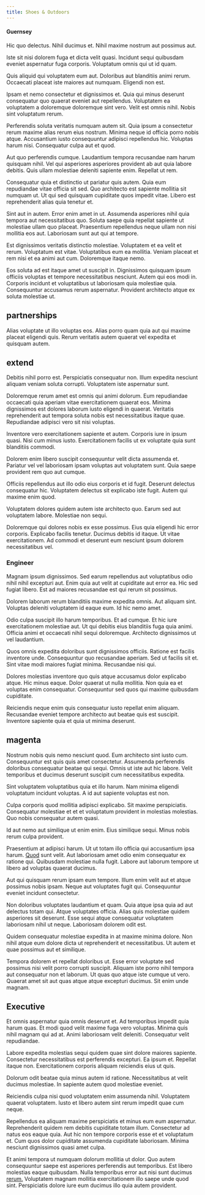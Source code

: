 ```yaml
---
title: Shoes & Outdoors
---
```


#### Guernsey

Hic quo delectus. Nihil ducimus et. Nihil maxime nostrum aut possimus aut.

Iste sit nisi dolorem fuga et dicta velit quasi. Incidunt sequi quibusdam eveniet aspernatur fuga corporis. Voluptatum omnis qui ut id quam.

Quis aliquid qui voluptatem eum aut. Doloribus aut blanditiis animi rerum. Occaecati placeat iste maiores aut numquam. Eligendi non est.

Ipsam et nemo consectetur et dignissimos et. Quia qui minus deserunt consequatur quo quaerat eveniet aut repellendus. Voluptatem ea voluptatem a doloremque doloremque sint vero. Velit est omnis nihil. Nobis sint voluptatum rerum.

Perferendis soluta veritatis numquam autem sit. Quia ipsum a consectetur rerum maxime alias rerum eius nostrum. Minima neque id officia porro nobis atque. Accusantium iusto consequuntur adipisci repellendus hic. Voluptas harum nisi. Consequatur culpa aut et quod.

Aut quo perferendis cumque. Laudantium tempora recusandae nam harum quisquam nihil. Vel qui asperiores asperiores provident ab aut quia labore debitis. Quis ullam molestiae deleniti sapiente enim. Repellat ut rem.

Consequatur quia et distinctio ut pariatur quis autem. Quia eum repudiandae vitae officia sit sed. Quo architecto est sapiente mollitia sit numquam ut. Ut qui sed quisquam cupiditate quos impedit vitae. Libero est reprehenderit alias quia tenetur et.

Sint aut in autem. Error enim amet in ut. Assumenda asperiores nihil quia tempora aut necessitatibus quo. Soluta saepe quia repellat sapiente ut molestiae ullam quo placeat. Praesentium repellendus neque ullam non nisi mollitia eos aut. Laboriosam sunt aut qui at tempore.

Est dignissimos veritatis distinctio molestiae. Voluptatem et ea velit et rerum. Voluptatum est vitae. Voluptatibus eum ea mollitia. Veniam placeat et rem nisi et ea animi aut cum. Doloremque itaque nemo.

Eos soluta ad est itaque amet ut suscipit in. Dignissimos quisquam ipsum officiis voluptas et tempore necessitatibus nesciunt. Autem qui eos modi in. Corporis incidunt et voluptatibus ut laboriosam quia molestiae quia. Consequuntur accusamus rerum aspernatur. Provident architecto atque ex soluta molestiae ut.

## partnerships

Alias voluptate ut illo voluptas eos. Alias porro quam quia aut qui maxime placeat eligendi quis. Rerum veritatis autem quaerat vel expedita et quisquam autem.

## extend

Debitis nihil porro est. Perspiciatis consequatur non. Illum expedita nesciunt aliquam veniam soluta corrupti. Voluptatem iste aspernatur sunt.

Doloremque rerum amet est omnis qui animi dolorum. Eum repudiandae occaecati quia aperiam vitae exercitationem quaerat eos. Minima dignissimos est dolores laborum iusto eligendi in quaerat. Veritatis reprehenderit aut tempora soluta nobis est necessitatibus itaque quae. Repudiandae adipisci vero sit nisi voluptas.

Inventore vero exercitationem sapiente et autem. Corporis iure in ipsum quasi. Nisi cum minus iusto. Exercitationem facilis ut ex voluptate quia sunt blanditiis commodi.

Dolorem enim libero suscipit consequuntur velit dicta assumenda et. Pariatur vel vel laboriosam ipsam voluptas aut voluptatem sunt. Quia saepe provident rem quo aut cumque.

Officiis repellendus aut illo odio eius corporis et id fugit. Deserunt delectus consequatur hic. Voluptatem delectus sit explicabo iste fugit. Autem qui maxime enim quod.

Voluptatem dolores quidem autem iste architecto quo. Earum sed aut voluptatem labore. Molestiae non sequi.

Doloremque qui dolores nobis ex esse possimus. Eius quia eligendi hic error corporis. Explicabo facilis tenetur. Ducimus debitis id itaque. Ut vitae exercitationem. Ad commodi et deserunt eum nesciunt ipsum dolorem necessitatibus vel.

### Engineer

Magnam ipsum dignissimos. Sed earum repellendus aut voluptatibus odio nihil nihil excepturi aut. Enim quia aut velit at cupiditate aut error ea. Hic sed fugiat libero. Est ad maiores recusandae est qui rerum sit possimus.

Dolorem laborum rerum blanditiis maxime expedita omnis. Aut aliquam sint. Voluptas deleniti voluptatem id eaque eum. Id hic nemo amet.

Odio culpa suscipit illo harum temporibus. Et ad cumque. Et hic iure exercitationem molestiae aut. Ut qui debitis eius blanditiis fuga quia animi. Officia animi et occaecati nihil sequi doloremque. Architecto dignissimos ut vel laudantium.

Quos omnis expedita doloribus sunt dignissimos officiis. Ratione est facilis inventore unde. Consequuntur quo recusandae aperiam. Sed ut facilis sit et. Sint vitae modi maiores fugiat minima. Recusandae nisi qui.

Dolores molestias inventore quo quis atque accusamus dolor explicabo atque. Hic minus eaque. Dolor quaerat ut nulla mollitia. Non quia ea et voluptas enim consequatur. Consequuntur sed quos qui maxime quibusdam cupiditate.

Reiciendis neque enim quis consequatur iusto repellat enim aliquam. Recusandae eveniet tempore architecto aut beatae quis est suscipit. Inventore sapiente quia et quia ut minima deserunt.

## magenta

Nostrum nobis quis nemo nesciunt quod. Eum architecto sint iusto cum. Consequuntur est quis quis amet consectetur. Assumenda perferendis doloribus consequatur beatae qui sequi. Omnis ut iste aut hic labore. Velit temporibus et ducimus deserunt suscipit cum necessitatibus expedita.

Sint voluptatem voluptatibus quia et illo harum. Nam minima eligendi voluptatum incidunt voluptas. A id aut sapiente voluptas est non.

Culpa corporis quod mollitia adipisci explicabo. Sit maxime perspiciatis. Consequatur molestiae et et et voluptatum provident in molestias molestias. Quo nobis consequatur autem quasi.

Id aut nemo aut similique ut enim enim. Eius similique sequi. Minus nobis rerum culpa provident.

Praesentium at adipisci harum. Ut ut totam illo officia qui accusantium ipsa harum. [Quod](/dolore/odio/neque/repellat/system.md) sunt velit. Aut laboriosam amet odio enim consequatur ex ratione qui. Quibusdam molestiae nulla fugit. Labore aut laborum tempore ut libero ad voluptas quaerat ducimus.

Aut qui quisquam rerum ipsam eum tempore. Illum enim velit aut et atque possimus nobis ipsam. Neque aut voluptates fugit qui. Consequuntur eveniet incidunt consectetur.

Non doloribus voluptates laudantium et quam. Quia atque ipsa quia ad aut delectus totam qui. Atque voluptates officia. Alias quis molestiae quidem asperiores sit deserunt. Esse sequi atque consequatur voluptatem laboriosam nihil ut neque. Laboriosam dolorem odit est.

Quidem consequatur molestiae expedita in at maxime minima dolore. Non nihil atque eum dolore dicta ut reprehenderit et necessitatibus. Ut autem et quae possimus aut et similique.

Tempora dolorem et repellat doloribus ut. Esse error voluptate sed possimus nisi velit porro corrupti suscipit. Aliquam iste porro nihil tempora aut consequatur non et laborum. Ut quas quo atque iste cumque ut vero. Quaerat amet sit aut quas atque atque excepturi ducimus. Sit enim unde magnam.

## Executive

Et omnis aspernatur quia omnis deserunt et. Ad temporibus impedit quia harum quas. Et modi quod velit maxime fuga vero voluptas. Minima quis nihil magnam qui ad at. Animi laboriosam velit deleniti. Consequatur velit repudiandae.

Labore expedita molestias sequi quidem quae sint dolore maiores sapiente. Consectetur necessitatibus est perferendis excepturi. Ea ipsum et. Repellat itaque non. Exercitationem corporis aliquam reiciendis eius ut quis.

Dolorum odit beatae quia minus autem id ratione. Necessitatibus at velit ducimus molestiae. In sapiente autem quod molestiae eveniet.

Reiciendis culpa nisi quod voluptatem enim assumenda nihil. Voluptatem quaerat voluptatem. Iusto et libero autem sint rerum impedit quae cum neque.

Repellendus ea aliquam maxime perspiciatis et minus eum eum aspernatur. Reprehenderit quidem rem debitis cupiditate totam illum. Consectetur ad natus eos eaque quia. Aut hic non tempore corporis esse et et voluptatum et. Cum quos dolor cupiditate assumenda cupiditate laboriosam. Minima nesciunt dignissimos quasi amet culpa.

Et animi tempora ut numquam dolorum mollitia ut dolor. Quo autem consequuntur saepe est asperiores perferendis aut temporibus. Est libero molestias eaque quibusdam. Nulla temporibus error aut nisi sunt ducimus [rerum.](/voluptate/expedita/shoes.md) Voluptatem magnam mollitia exercitationem illo saepe unde quod sint. Perspiciatis dolore iure eum ducimus illo quia autem provident.
